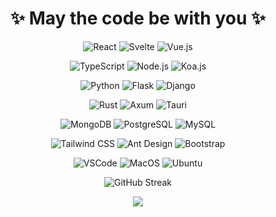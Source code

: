 <!-- ### Hi there 👋 -->

<!--
**yoonge/yoonge** is a ✨ _special_ ✨ repository because its `README.md` (this file) appears on your GitHub profile.

Here are some ideas to get you started:

- 🔭 I’m currently working on ...
- 🌱 I’m currently learning ...
- 👯 I’m looking to collaborate on ...
- 🤔 I’m looking for help with ...
- 💬 Ask me about ...
- 📫 How to reach me: ...
- 😄 Pronouns: ...
- ⚡ Fun fact: ...

Node  Koa2  Express  Redux  Hox  Vite  Vue  Vuex  Vux  pnpm  Bun  Django  Flask  Axum  MySQL  MongoDB  Mongoose  SQLite
WebStorm  HBuilderX  Xcode  Git  Github  Gitlab  Gitee  Tauri  Taro  HTML5  CSS3  Bootstrap  Miniprogram  Dart  Flutter
Photoshop  Sketch  Figma  Javascript  MacOS  WSL  Pug  Bruno  Postman  Ant-Design  Ant-Design-Pro  ElementUI

![Figma](https://img.shields.io/badge/Figma-5551ff?style=for-the-badge&logo=figma&logoColor=white)
![Flutter](https://img.shields.io/badge/Flutter-4ad1fd?style=for-the-badge&logo=flutter&logoColor=white)
![Photoshop](https://img.shields.io/badge/Photoshop-001e36?style=for-the-badge&logo=adobe&logoColor=white)
![Sketch](https://img.shields.io/badge/Sketch-f26725?style=for-the-badge&logo=sketch&logoColor=white)
![SQLite](https://img.shields.io/badge/SQLite-044a64?style=for-the-badge&logo=sqlite&logoColor=white)

-->

<h1 align="center">✨ May the code be with you ✨</h1>

<div align="center">

![React](https://img.shields.io/badge/React-129fca?style=for-the-badge&logo=react&logoColor=white)
![Svelte](https://img.shields.io/badge/Svelte-ff3e00?style=for-the-badge&logo=Svelte&logoColor=white)
![Vue.js](https://img.shields.io/badge/Vue.js-43b883?style=for-the-badge&logo=vue.js&logoColor=white)
<br>

![TypeScript](https://img.shields.io/badge/TypeScript-007acc?style=for-the-badge&logo=typescript&logoColor=white)
![Node.js](https://img.shields.io/badge/Node.js-84ba64?style=for-the-badge&logo=node.js&logoColor=white)
![Koa.js](https://img.shields.io/badge/Koa.js-33333d?style=for-the-badge&logo=koa&logoColor=white)
<br>

![Python](https://img.shields.io/badge/Python-3776ab?style=for-the-badge&logo=python&logoColor=white)
![Flask](https://img.shields.io/badge/Flask-000000?style=for-the-badge&logo=flask&logoColor=white)
![Django](https://img.shields.io/badge/Django-113229?style=for-the-badge&logo=django&logoColor=white)
<br>

![Rust](https://img.shields.io/badge/Rust-000000?style=for-the-badge&logo=rust&logoColor=white)
![Axum](https://img.shields.io/badge/Axum-a21caf?style=for-the-badge&logo=rust&logoColor=white)
![Tauri](https://img.shields.io/badge/Tauri-25c9db?style=for-the-badge&logo=tauri&logoColor=white)
<br>

![MongoDB](https://img.shields.io/badge/MongoDB-00ed64?style=for-the-badge&logo=mongodb&logoColor=white)
![PostgreSQL](https://img.shields.io/badge/PostgreSQL-336792?style=for-the-badge&logo=postgresql&logoColor=white)
![MySQL](https://img.shields.io/badge/MySQL-02758f?style=for-the-badge&logo=mysql&logoColor=white)
<br>

![Tailwind CSS](https://img.shields.io/badge/Tailwind%20CSS-39bdf8?style=for-the-badge&logo=tailwindcss&logoColor=white)
![Ant Design](https://img.shields.io/badge/Ant%20Design-1677ff?style=for-the-badge&logo=antdesign&logoColor=white)
![Bootstrap](https://img.shields.io/badge/Bootstrap-712cf9?style=for-the-badge&logo=bootstrap&logoColor=white)
<br>

![VSCode](https://img.shields.io/badge/VSCode-0067b8?style=for-the-badge&logo=visual%20studio%20code&logoColor=white)
![MacOS](https://img.shields.io/badge/MacOS-000000?style=for-the-badge&logo=apple&logoColor=white)
![Ubuntu](https://img.shields.io/badge/Ubuntu-ea5421?style=for-the-badge&logo=ubuntu&logoColor=white)
<br>

![GitHub Streak](http://github-readme-streak-stats.herokuapp.com?user=yoonge&theme=github-dark&hide_border=true&background=161B22)
<br>

<img src="https://github-readme-stats.vercel.app/api/top-langs/?username=yoonge&layout=compact" />

</div>
